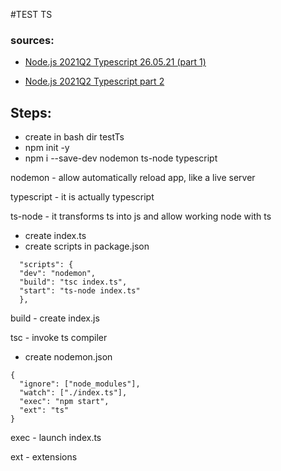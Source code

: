 

#TEST TS

### sources:
+ [Node.js 2021Q2 Typescript 26.05.21 (part 1) ]( https://www.youtube.com/watch?v=I_aTbZcH8Do)

+ [Node.js 2021Q2 Typescript part 2 ](https://www.youtube.com/watch?v=CegrbRXGw20)

## Steps:

* create in bash dir testTs
* npm init -y
* npm i --save-dev nodemon ts-node typescript

nodemon - allow automatically reload app, like a live server

typescript - it is actually typescript

ts-node - it transforms ts into js and allow  working  node with ts
* create index.ts
* create scripts in package.json  
```
  "scripts": {
  "dev": "nodemon",
  "build": "tsc index.ts",
  "start": "ts-node index.ts"
  },
```
build - create index.js

tsc - invoke ts compiler
* create nodemon.json
```
{
  "ignore": ["node_modules"],
  "watch": ["./index.ts"],
  "exec": "npm start",
  "ext": "ts"
}
```
exec - launch index.ts

ext - extensions
